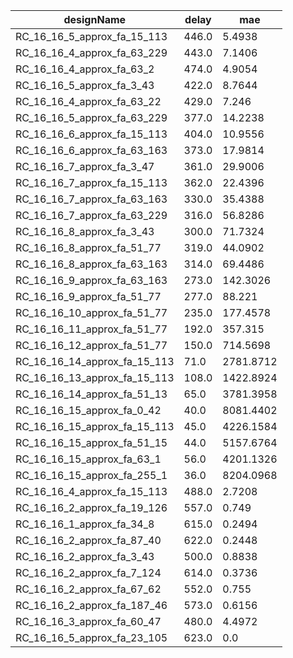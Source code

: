| designName                   | delay | mae       |
| ---------------------------- | ----- | --------- |
| RC_16_16_5_approx_fa_15_113  | 446.0 | 5.4938    |
| RC_16_16_4_approx_fa_63_229  | 443.0 | 7.1406    |
| RC_16_16_4_approx_fa_63_2    | 474.0 | 4.9054    |
| RC_16_16_5_approx_fa_3_43    | 422.0 | 8.7644    |
| RC_16_16_4_approx_fa_63_22   | 429.0 | 7.246     |
| RC_16_16_5_approx_fa_63_229  | 377.0 | 14.2238   |
| RC_16_16_6_approx_fa_15_113  | 404.0 | 10.9556   |
| RC_16_16_6_approx_fa_63_163  | 373.0 | 17.9814   |
| RC_16_16_7_approx_fa_3_47    | 361.0 | 29.9006   |
| RC_16_16_7_approx_fa_15_113  | 362.0 | 22.4396   |
| RC_16_16_7_approx_fa_63_163  | 330.0 | 35.4388   |
| RC_16_16_7_approx_fa_63_229  | 316.0 | 56.8286   |
| RC_16_16_8_approx_fa_3_43    | 300.0 | 71.7324   |
| RC_16_16_8_approx_fa_51_77   | 319.0 | 44.0902   |
| RC_16_16_8_approx_fa_63_163  | 314.0 | 69.4486   |
| RC_16_16_9_approx_fa_63_163  | 273.0 | 142.3026  |
| RC_16_16_9_approx_fa_51_77   | 277.0 | 88.221    |
| RC_16_16_10_approx_fa_51_77  | 235.0 | 177.4578  |
| RC_16_16_11_approx_fa_51_77  | 192.0 | 357.315   |
| RC_16_16_12_approx_fa_51_77  | 150.0 | 714.5698  |
| RC_16_16_14_approx_fa_15_113 | 71.0  | 2781.8712 |
| RC_16_16_13_approx_fa_15_113 | 108.0 | 1422.8924 |
| RC_16_16_14_approx_fa_51_13  | 65.0  | 3781.3958 |
| RC_16_16_15_approx_fa_0_42   | 40.0  | 8081.4402 |
| RC_16_16_15_approx_fa_15_113 | 45.0  | 4226.1584 |
| RC_16_16_15_approx_fa_51_15  | 44.0  | 5157.6764 |
| RC_16_16_15_approx_fa_63_1   | 56.0  | 4201.1326 |
| RC_16_16_15_approx_fa_255_1  | 36.0  | 8204.0968 |
| RC_16_16_4_approx_fa_15_113  | 488.0 | 2.7208    |
| RC_16_16_2_approx_fa_19_126  | 557.0 | 0.749     |
| RC_16_16_1_approx_fa_34_8    | 615.0 | 0.2494    |
| RC_16_16_2_approx_fa_87_40   | 622.0 | 0.2448    |
| RC_16_16_2_approx_fa_3_43    | 500.0 | 0.8838    |
| RC_16_16_2_approx_fa_7_124   | 614.0 | 0.3736    |
| RC_16_16_2_approx_fa_67_62   | 552.0 | 0.755     |
| RC_16_16_2_approx_fa_187_46  | 573.0 | 0.6156    |
| RC_16_16_3_approx_fa_60_47   | 480.0 | 4.4972    |
| RC_16_16_5_approx_fa_23_105  | 623.0 | 0.0       |
